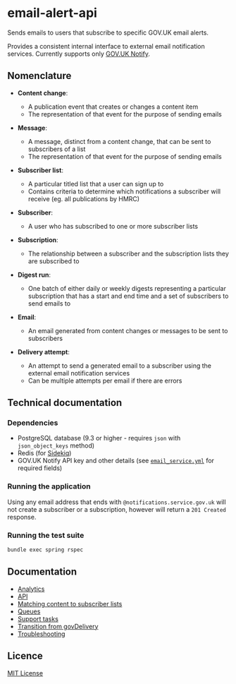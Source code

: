 # email-alert-api

Sends emails to users that subscribe to specific GOV.UK email alerts.

Provides a consistent internal interface to external email
notification services. Currently supports only [GOV.UK Notify](https://www.notifications.service.gov.uk/).

## Nomenclature

- **Content change**:
  * A publication event that creates or changes a content item
  * The representation of that event for the purpose of sending emails

- **Message**:
  * A message, distinct from a content change, that can be sent to subscribers of a list
  * The representation of that event for the purpose of sending emails

- **Subscriber list**:
  * A particular titled list that a user can sign up to
  * Contains criteria to determine which notifications a subscriber will receive (eg. all publications by HMRC)

- **Subscriber**:
  * A user who has subscribed to one or more subscriber lists

- **Subscription**:
  * The relationship between a subscriber and the subscription lists they are subscribed to

- **Digest run**:
  * One batch of either daily or weekly digests representing a particular subscription that has a start and end time and a set of subscribers to send emails to

- **Email**:
  * An email generated from content changes or messages to be sent to subscribers

- **Delivery attempt**:
  * An attempt to send a generated email to a subscriber using the external email notification services
  * Can be multiple attempts per email if there are errors

## Technical documentation

### Dependencies

* PostgreSQL database (9.3 or higher - requires `json` with `json_object_keys` method)
* Redis (for [Sidekiq](http://sidekiq.org/))
* GOV.UK Notify API key and other details (see
  [`email_service.yml`](config/email_service.yml) for required fields)

### Running the application

Using any email address that ends with `@notifications.service.gov.uk`
will not create a subscriber or a subscription, however will return a `201 Created` response.

### Running the test suite

```bash
bundle exec spring rspec
```

## Documentation

- [Analytics](docs/analytics.md)
- [API](docs/api.md)
- [Matching content to subscriber lists](docs/matching-content-to-subscriber-lists.md)
- [Queues](docs/queues.md)
- [Support tasks](docs/support-tasks.md)
- [Transition from govDelivery](docs/transition-from-govdelivery.md)
- [Troubleshooting](docs/troubleshooting.md)

## Licence

[MIT License](LICENCE)
